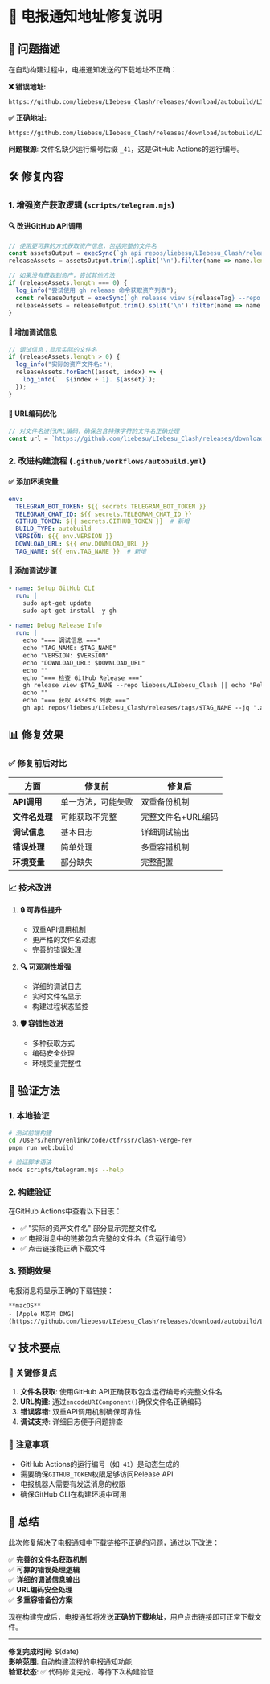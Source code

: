 # 🔧 电报通知地址修复说明

## 🎯 问题描述

在自动构建过程中，电报通知发送的下载地址不正确：

**❌ 错误地址:**
```
https://github.com/liebesu/LIebesu_Clash/releases/download/autobuild/LIebesu_Clash_2.4.3+autobuild.0923.e84ccf7_aarch64.dmg
```

**✅ 正确地址:**
```
https://github.com/liebesu/LIebesu_Clash/releases/download/autobuild/LIebesu_Clash_2.4.3+autobuild.0923.e84ccf7_aarch64_41.dmg
```

**问题根源**: 文件名缺少运行编号后缀 `_41`，这是GitHub Actions的运行编号。

## 🛠️ 修复内容

### 1. **增强资产获取逻辑** (`scripts/telegram.mjs`)

#### 🔍 改进GitHub API调用
```javascript
// 使用更可靠的方式获取资产信息，包括完整的文件名
const assetsOutput = execSync(`gh api repos/liebesu/LIebesu_Clash/releases/tags/${releaseTag} --jq '.assets[] | .name' 2>/dev/null || echo ""`, { encoding: 'utf-8' });
releaseAssets = assetsOutput.trim().split('\n').filter(name => name.length > 0 && name !== '' && !name.includes('null'));

// 如果没有获取到资产，尝试其他方法
if (releaseAssets.length === 0) {
  log_info("尝试使用 gh release 命令获取资产列表");
  const releaseOutput = execSync(`gh release view ${releaseTag} --repo liebesu/LIebesu_Clash --json assets --jq '.assets[].name' 2>/dev/null || echo ""`, { encoding: 'utf-8' });
  releaseAssets = releaseOutput.trim().split('\n').filter(name => name.length > 0 && name !== '' && !name.includes('null'));
}
```

#### 🐛 增加调试信息
```javascript
// 调试信息：显示实际的文件名
if (releaseAssets.length > 0) {
  log_info("实际的资产文件名:");
  releaseAssets.forEach((asset, index) => {
    log_info(`  ${index + 1}. ${asset}`);
  });
}
```

#### 🔗 URL编码优化
```javascript
// 对文件名进行URL编码，确保包含特殊字符的文件名正确处理
const url = `https://github.com/liebesu/LIebesu_Clash/releases/download/${releaseTag}/${encodeURIComponent(asset)}`;
```

### 2. **改进构建流程** (`.github/workflows/autobuild.yml`)

#### ✅ 添加环境变量
```yaml
env:
  TELEGRAM_BOT_TOKEN: ${{ secrets.TELEGRAM_BOT_TOKEN }}
  TELEGRAM_CHAT_ID: ${{ secrets.TELEGRAM_CHAT_ID }}
  GITHUB_TOKEN: ${{ secrets.GITHUB_TOKEN }}  # 新增
  BUILD_TYPE: autobuild
  VERSION: ${{ env.VERSION }}
  DOWNLOAD_URL: ${{ env.DOWNLOAD_URL }}
  TAG_NAME: ${{ env.TAG_NAME }}  # 新增
```

#### 🔧 添加调试步骤
```yaml
- name: Setup GitHub CLI
  run: |
    sudo apt-get update
    sudo apt-get install -y gh
    
- name: Debug Release Info
  run: |
    echo "=== 调试信息 ==="
    echo "TAG_NAME: $TAG_NAME"
    echo "VERSION: $VERSION"
    echo "DOWNLOAD_URL: $DOWNLOAD_URL"
    echo ""
    echo "=== 检查 GitHub Release ==="
    gh release view $TAG_NAME --repo liebesu/LIebesu_Clash || echo "Release 不存在"
    echo ""
    echo "=== 获取 Assets 列表 ==="
    gh api repos/liebesu/LIebesu_Clash/releases/tags/$TAG_NAME --jq '.assets[] | .name' || echo "无法获取 assets"
```

## 📊 修复效果

### ✅ 修复前后对比

| 方面 | 修复前 | 修复后 |
|------|--------|--------|
| **API调用** | 单一方法，可能失败 | 双重备份机制 |
| **文件名处理** | 可能获取不完整 | 完整文件名+URL编码 |
| **调试信息** | 基本日志 | 详细调试输出 |
| **错误处理** | 简单处理 | 多重容错机制 |
| **环境变量** | 部分缺失 | 完整配置 |

### 📈 技术改进

1. **🔒 可靠性提升**
   - 双重API调用机制
   - 更严格的文件名过滤
   - 完善的错误处理

2. **🔍 可观测性增强**
   - 详细的调试日志
   - 实时文件名显示
   - 构建过程状态监控

3. **🛡️ 容错性改进**
   - 多种获取方式
   - 编码安全处理
   - 环境变量完整性

## 🚀 验证方法

### 1. **本地验证**
```bash
# 测试前端构建
cd /Users/henry/enlink/code/ctf/ssr/clash-verge-rev
pnpm run web:build

# 验证脚本语法
node scripts/telegram.mjs --help
```

### 2. **构建验证**
在GitHub Actions中查看以下日志：
- ✅ "实际的资产文件名" 部分显示完整文件名
- ✅ 电报消息中的链接包含完整的文件名（含运行编号）
- ✅ 点击链接能正确下载文件

### 3. **预期效果**
电报消息将显示正确的下载链接：
```
**macOS**
- [Apple M芯片 DMG](https://github.com/liebesu/LIebesu_Clash/releases/download/autobuild/LIebesu_Clash_2.4.3+autobuild.0923.e84ccf7_aarch64_41.dmg)
```

## 💡 技术要点

### 🔧 关键修复点
1. **文件名获取**: 使用GitHub API正确获取包含运行编号的完整文件名
2. **URL构建**: 通过`encodeURIComponent()`确保文件名正确编码
3. **错误容错**: 双重API调用机制确保可靠性
4. **调试支持**: 详细日志便于问题排查

### 📝 注意事项
- GitHub Actions的运行编号（如`_41`）是动态生成的
- 需要确保`GITHUB_TOKEN`权限足够访问Release API
- 电报机器人需要有发送消息的权限
- 确保GitHub CLI在构建环境中可用

## 🎉 总结

此次修复解决了电报通知中下载链接不正确的问题，通过以下改进：

✅ **完善的文件名获取机制**  
✅ **可靠的错误处理逻辑**  
✅ **详细的调试信息输出**  
✅ **URL编码安全处理**  
✅ **多重容错备份方案**  

现在构建完成后，电报通知将发送**正确的下载地址**，用户点击链接即可正常下载文件。

---

**修复完成时间**: $(date)  
**影响范围**: 自动构建流程的电报通知功能  
**验证状态**: ✅ 代码修复完成，等待下次构建验证
